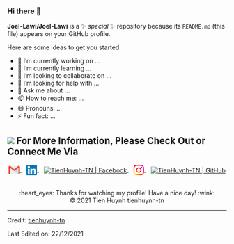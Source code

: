 ### Hi there 👋

**Joel-Lawi/Joel-Lawi** is a ✨ _special_ ✨ repository because its `README.md` (this file) appears on your GitHub profile.

Here are some ideas to get you started:

- 🔭 I’m currently working on ...
- 🌱 I’m currently learning ...
- 👯 I’m looking to collaborate on ...
- 🤔 I’m looking for help with ...
- 💬 Ask me about ...
- 📫 How to reach me: ...
- 😄 Pronouns: ...
- ⚡ Fun fact: ...

## <img src='https://raw.githubusercontent.com/ShahriarShafin/ShahriarShafin/main/Assets/handshake.gif' width="80px"> For More Information, Please Check Out or Connect Me Via
<p align="center">
  <a href="mailto:tien.huynhlt.tn@gmail.com" >
    <img align="center" alt="TienHuynh-TN | Gmail" width="26px" src="https://github.com/SatYu26/SatYu26/blob/master/Assets/Gmail.svg" />
  </a> &nbsp;&nbsp;
  
  <a href="https://www.linkedin.com/in/tienhuynh-tn/" target="_blank">
    <img align="center" alt="TienHuynh-TN | Linkedin" width="24px" src="https://github.com/SatYu26/SatYu26/blob/master/Assets/Linkedin.svg" />
  </a> &nbsp;&nbsp;
  
  <a href="https://www.facebook.com/tienhuynh.tn/" target="_blank">
      <img align="center" alt="TienHuynh-TN | Facebook" width="24px" src="https://upload.wikimedia.org/wikipedia/en/thumb/0/04/Facebook_f_logo_%282021%29.svg/100px-Facebook_f_logo_%282021%29.svg.png" />
  </a> &nbsp;&nbsp;
  
  <a href="https://www.instagram.com/_huynh.tien.5536_/" target="_blank">
    <img align="center" alt="TienHuynh-TN | Instagram" width="24px" src="https://github.com/SatYu26/SatYu26/blob/master/Assets/Instagram.svg" />
  </a> &nbsp;&nbsp;
  
  <a href="https://profile-summary-for-github.herokuapp.com/user/tienhuynh-tn" target="_blank">
    <img align="center" alt="TienHuynh-TN | GitHub" width="26px" src="https://upload.wikimedia.org/wikipedia/commons/thumb/a/ae/Github-desktop-logo-symbol.svg/1024px-Github-desktop-logo-symbol.svg.png" />
  </a> &nbsp;&nbsp;
<p> 

<div align="center">
  :heart_eyes: Thanks for watching my profile! Have a nice day! :wink: <br/>
  &copy; 2021 Tien Huynh tienhuynh-tn
</div>

------

Credit: [tienhuynh-tn](https://github.com/tienhuynh-tn)

Last Edited on: 22/12/2021
